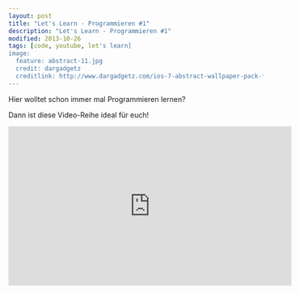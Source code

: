 ```yaml
---
layout: post
title: "Let's Learn - Programmieren #1"
description: "Let's Learn - Programmieren #1"
modified: 2013-10-26
tags: [code, youtube, let's learn]
image:
  feature: abstract-11.jpg
  credit: dargadgetz
  creditlink: http://www.dargadgetz.com/ios-7-abstract-wallpaper-pack-for-iphone-5-and-ipod-touch-retina/
---
```


Hier wolltet schon immer mal Programmieren lernen?

Dann ist diese Video-Reihe ideal für euch!

<iframe width="560" height="315" src="https://www.youtube.com/embed/DCxbtJMlkuk" frameborder="0"> </iframe>

